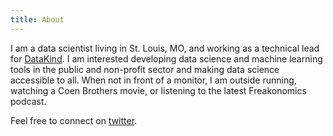 ```yaml
---
title: About
---
```


I am a data scientist living in St. Louis, MO, and working as a technical lead for [DataKind](https://wwww.datakind.org). I am interested developing data science and machine learning tools in the public and non-profit sector and making data science accessible to all. When not in front of a monitor, I am outside running, watching a Coen Brothers movie, or listening to the latest Freakonomics podcast.

Feel free to connect on [twitter](https://twitter.com/filetczar).  